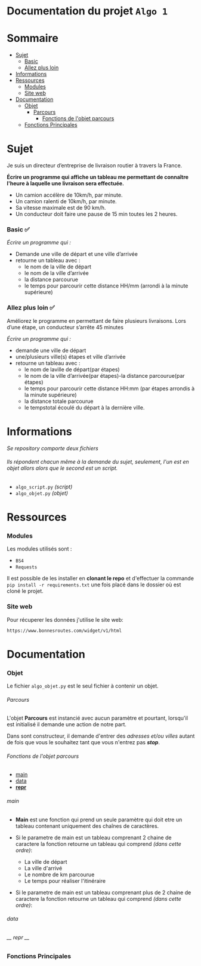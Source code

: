 # Documentation du projet `Algo 1`

# Sommaire

- [Sujet](#sujet)
    - [Basic](#basic-✅)
    - [Allez plus loin](#allez-plus-loin-✅)
- [Informations](#informations)
- [Ressources](#ressources)
    - [Modules](#modules)
    - [Site web](#site-web)
- [Documentation](#documentation)
    - [Objet](#objet)
        - [Parcours](#parcours)
            - [Fonctions de l'objet parcours](#fonctions-de-lobjet-parcours)
    - [Fonctions Principales](#fonctions-principales)

# Sujet

Je suis un directeur d’entreprise de livraison routier à travers la France.

**Écrire  un  programme  qui  affiche  un  tableau  me  permettant  de  connaître  l'heure  à  laquelle  une livraison sera effectuée.**

- Un camion accélère de 10km/h, par minute.
- Un camion ralenti de 10km/h, par minute.
- Sa vitesse maximale est de 90 km/h.
- Un conducteur doit faire une pause de 15 min toutes les 2 heures.

### Basic ✅

*Écrire un programme qui :*

- Demande une ville de départ et une ville d’arrivée
- retourne un tableau avec : 
    - le nom de la ville de départ
    - le nom de la ville d’arrivée
    - la distance parcourue
    - le temps pour parcourir cette distance HH/mm (arrondi à la minute supérieure)
    
### Allez plus loin ✅

Améliorez le programme en permettant de faire plusieurs livraisons.
Lors d’une étape, un conducteur s’arrête 45 minutes

*Écrire un programme qui :*

- demande une ville de départ
- une/plusieurs ville(s) étapes et ville d’arrivée
- retourne un tableau avec :
    - le nom de laville de départ(par étapes)
    - le nom de la ville d’arrivée(par étapes)-la distance parcourue(par étapes)
    - le temps pour parcourir cette distance HH:mm (par étapes arrondis à la minute supérieure)
    - la distance totale parcourue
    - le tempstotal écoulé du départ à la dernière ville.

# Informations

*Se repository comporte deux fichiers*

######  Ils répondent chacun même à la demande du sujet, seulement, l'un est en objet allors alors que le second est un script. 
- `algo_script.py` *(script)*
- `algo_objet.py` *(objet)*

# Ressources

### Modules

Les modules utilisés sont :

- `BS4`
- `Requests`

Il est possible de les installer en **clonant le repo** et d'effectuer la commande `pip install -r requirements.txt` une fois placé dans le dossier où est cloné le projet.

### Site web

Pour récuperer les données j'utilise le site web:

```
https://www.bonnesroutes.com/widget/v1/html
```

# Documentation

### Objet

Le fichier `algo_objet.py` est le seul fichier à contenir un objet.

###### Parcours

L'objet **Parcours** est instancié avec aucun paramètre et pourtant, lorsqu'il est initialisé il demande une action de notre part.

Dans sont constructeur, il demande d'entrer des *adresses et/ou villes* autant de fois que vous le souhaitez tant que vous n'entrez pas ***stop***.

###### Fonctions de l'objet parcours

- [main](#main)
- [data](#data)
- [__repr__](#repr)

###### main

- **Main** est une fonction qui prend un seule paramètre qui doit etre un tableau contenant uniquement des chaînes de caractères.

- Si le parametre de main est un tableau comprenant 2 chaine de caractere la fonction retourne un tableau qui comprend *(dans cette ordre)*: 
    - La ville de départ
    - La ville d'arrivé
    - Le nombre de km parcourue
    - Le temps pour réaliser l'itinéraire

- Si le parametre de main est un tableau comprenant plus de 2 chaine de caractere la fonction retourne un tableau qui comprend *(dans cette ordre)*: 
    

###### data

###### __ repr __

### Fonctions Principales

